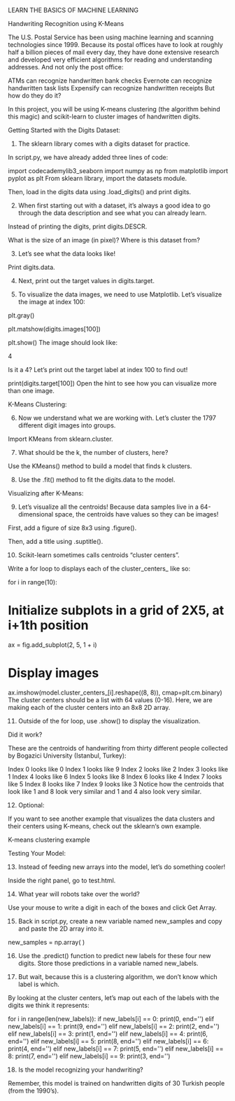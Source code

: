 LEARN THE BASICS OF MACHINE LEARNING

Handwriting Recognition using K-Means

The U.S. Postal Service has been using machine learning and scanning technologies since 1999. Because its postal offices have to look at roughly half a billion pieces of mail every day, they have done extensive research and developed very efficient algorithms for reading and understanding addresses. And not only the post office:

ATMs can recognize handwritten bank checks
Evernote can recognize handwritten task lists
Expensify can recognize handwritten receipts
But how do they do it?

In this project, you will be using K-means clustering (the algorithm behind this magic) and scikit-learn to cluster images of handwritten digits.

Getting Started with the Digits Dataset:

1. The sklearn library comes with a digits dataset for practice.

In script.py, we have already added three lines of code:

import codecademylib3_seaborn
import numpy as np
from matplotlib import pyplot as plt
From sklearn library, import the datasets module.

Then, load in the digits data using .load_digits() and print digits.

2. When first starting out with a dataset, it’s always a good idea to go through the data description and see what you can already learn.

Instead of printing the digits, print digits.DESCR.

What is the size of an image (in pixel)?
Where is this dataset from?

3. Let’s see what the data looks like!

Print digits.data.

4. Next, print out the target values in digits.target.

5. To visualize the data images, we need to use Matplotlib. Let’s visualize the image at index 100:

plt.gray() 
 
plt.matshow(digits.images[100])
 
plt.show()
The image should look like:

4

Is it a 4? Let’s print out the target label at index 100 to find out!

print(digits.target[100])
Open the hint to see how you can visualize more than one image.

K-Means Clustering:

6. Now we understand what we are working with. Let’s cluster the 1797 different digit images into groups.

Import KMeans from sklearn.cluster.

7. What should be the k, the number of clusters, here?

Use the KMeans() method to build a model that finds k clusters.

8. Use the .fit() method to fit the digits.data to the model.

Visualizing after K-Means:

9. Let’s visualize all the centroids! Because data samples live in a 64-dimensional space, the centroids have values so they can be images!

First, add a figure of size 8x3 using .figure().

Then, add a title using .suptitle().

10. Scikit-learn sometimes calls centroids “cluster centers”.

Write a for loop to displays each of the cluster_centers_ like so:

for i in range(10):
 
  # Initialize subplots in a grid of 2X5, at i+1th position
  ax = fig.add_subplot(2, 5, 1 + i)
 
  # Display images
  ax.imshow(model.cluster_centers_[i].reshape((8, 8)), cmap=plt.cm.binary)
The cluster centers should be a list with 64 values (0-16). Here, we are making each of the cluster centers into an 8x8 2D array.

11. Outside of the for loop, use .show() to display the visualization.

Did it work?

These are the centroids of handwriting from thirty different people collected by Bogazici University (Istanbul, Turkey):

Index 0 looks like 0
Index 1 looks like 9
Index 2 looks like 2
Index 3 looks like 1
Index 4 looks like 6
Index 5 looks like 8
Index 6 looks like 4
Index 7 looks like 5
Index 8 looks like 7
Index 9 looks like 3
Notice how the centroids that look like 1 and 8 look very similar and 1 and 4 also look very similar.

12. Optional:

If you want to see another example that visualizes the data clusters and their centers using K-means, check out the sklearn‘s own example.

K-means clustering example

Testing Your Model:

13. Instead of feeding new arrays into the model, let’s do something cooler!

Inside the right panel, go to test.html.

14. What year will robots take over the world?

Use your mouse to write a digit in each of the boxes and click Get Array.

15. Back in script.py, create a new variable named new_samples and copy and paste the 2D array into it.

new_samples = np.array(      )

16. Use the .predict() function to predict new labels for these four new digits. Store those predictions in a variable named new_labels.

17. But wait, because this is a clustering algorithm, we don’t know which label is which.

By looking at the cluster centers, let’s map out each of the labels with the digits we think it represents:

for i in range(len(new_labels)):
  if new_labels[i] == 0:
    print(0, end='')
  elif new_labels[i] == 1:
    print(9, end='')
  elif new_labels[i] == 2:
    print(2, end='')
  elif new_labels[i] == 3:
    print(1, end='')
  elif new_labels[i] == 4:
    print(6, end='')
  elif new_labels[i] == 5:
    print(8, end='')
  elif new_labels[i] == 6:
    print(4, end='')
  elif new_labels[i] == 7:
    print(5, end='')
  elif new_labels[i] == 8:
    print(7, end='')
  elif new_labels[i] == 9:
    print(3, end='')

18. Is the model recognizing your handwriting?

Remember, this model is trained on handwritten digits of 30 Turkish people (from the 1990’s).